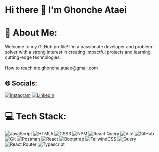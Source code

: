 # Hi there 👋 I'm Ghonche Ataei <br>                    
# 💫 About Me:                      
 Welcome to my GitHub profile! I'm a passionate developer and problem-solver with a strong interest in creating impactful projects and learning cutting-edge technologies.<br><br> How to reach me ghonche.ataee@gmail.com                                                                                              
## 🌐 Socials:                                                                                                       
[![Instagram](https://img.shields.io/badge/Instagram-%23E4405F.svg?logo=Instagram&logoColor=white)](https://instagram.com/ghonchehataei) [![LinkedIn](https://img.shields.io/badge/LinkedIn-%230077B5.svg?logo=linkedin&logoColor=white)](https://www.linkedin.com/in/ghonche-ataei-b96216290/)           
         
# 💻 Tech Stack:            
![JavaScript](https://img.shields.io/badge/javascript-%23323330.svg?style=for-the-badge&logo=javascript&logoColor=%23F7DF1E)  ![HTML5](https://img.shields.io/badge/html5-%23E34F26.svg?style=for-the-badge&logo=html5&logoColor=white) ![CSS3](https://img.shields.io/badge/css3-%231572B6.svg?style=for-the-badge&logo=css3&logoColor=white) ![NPM](https://img.shields.io/badge/NPM-%23CB3837.svg?style=for-the-badge&logo=npm&logoColor=white) ![React Query](https://img.shields.io/badge/-React%20Query-FF4154?style=for-the-badge&logo=react%20query&logoColor=white) ![Vite](https://img.shields.io/badge/vite-%23646CFF.svg?style=for-the-badge&logo=vite&logoColor=white)  ![GitHub](https://img.shields.io/badge/github-%23121011.svg?style=for-the-badge&logo=github&logoColor=white) ![Git](https://img.shields.io/badge/git-%23F05033.svg?style=for-the-badge&logo=git&logoColor=white) ![Postman](https://img.shields.io/badge/Postman-FF6C37?style=for-the-badge&logo=postman&logoColor=white) ![React](https://img.shields.io/badge/react-%2320232a.svg?style=for-the-badge&logo=react&logoColor=%2361DAFB) ![Bootstrap](https://img.shields.io/badge/bootstrap-%238511FA.svg?style=for-the-badge&logo=bootstrap&logoColor=white) ![TailwindCSS](https://img.shields.io/badge/tailwindcss-%2338B2AC.svg?style=for-the-badge&logo=tailwind-css&logoColor=white)  ![jQuery](https://img.shields.io/badge/jquery-%230769AD.svg?style=for-the-badge&logo=jquery&logoColor=white) ![React Router](https://img.shields.io/badge/React_Router-CA4245?style=for-the-badge&logo=react-router&logoColor=white) ![Typescript](https://img.shields.io/badge/Typescript-CA4245?style=for-the-badge&logo=react-router&logoColor=white) 

